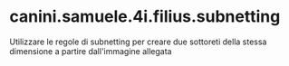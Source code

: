 # canini.samuele.4i.filius.subnetting
Utilizzare le regole di subnetting per creare due sottoreti della stessa dimensione a partire dall'immagine allegata
